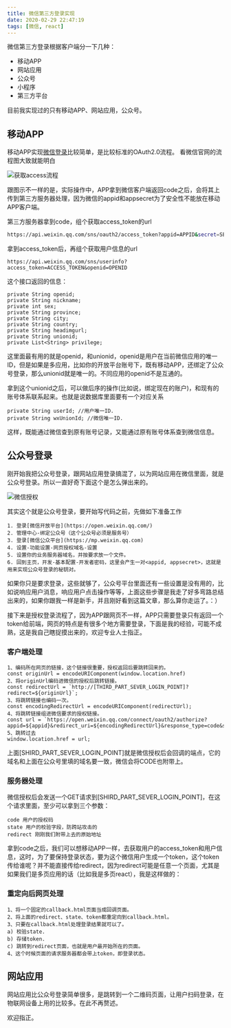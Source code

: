 ```yaml
---
title: 微信第三方登录实现
date: 2020-02-29 22:47:19
tags: [微信, react]
---
```


微信第三方登录根据客户端分一下几种：
- 移动APP
- 网站应用
- 公众号
- 小程序
- 第三方平台

目前我实现过的只有移动APP、网站应用，公众号。

## 移动APP 

移动APP实现[微信登录](https://developers.weixin.qq.com/doc/oplatform/Mobile_App/WeChat_Login/Development_Guide.html)比较简单，是比较标准的OAuth2.0流程。
看微信官网的流程图大致就能明白

![获取access流程](weixin-webapp-login-flow.png)

跟图示不一样的是，实际操作中，APP拿到微信客户端返回code之后，会将其上传到第三方服务器处理，因为微信的appid和appsecret为了安全性不能放在移动APP客户端。

第三方服务器拿到code，组个获取access_token的url
```bash
https://api.weixin.qq.com/sns/oauth2/access_token?appid=APPID&secret=SECRET&code=CODE&grant_type=authorization_code
```

拿到access_token后，再组个获取用户信息的url
```
https://api.weixin.qq.com/sns/userinfo?access_token=ACCESS_TOKEN&openid=OPENID
```
这个接口返回的信息：
```
private String openid;
private String nickname;
private int sex;
private String province;
private String city;
private String country;
private String headimgurl;
private String unionid;
private List<String> privilege;
```

这里面最有用的就是openid，和unionid，openid是用户在当前微信应用的唯一ID，但是如果是多应用，比如你的开放平台账号下，既有移动APP，还绑定了公众号登录，那么unionid就是唯一的。不同应用的openid不是互通的。

拿到这个unionid之后，可以做后序的操作(比如说，绑定现在的账户)，和现有的账号体系联系起来。也就是说数据库里面要有一个对应关系
```
private String userId; //用户唯一ID.
private String wxUnionId; //微信唯一ID.
```
这样，既能通过微信查到原有账号记录，又能通过原有账号体系查到微信信息。

## 公众号登录
刚开始我把公众号登录，跟网站应用登录搞混了，以为网站应用在微信里面，就是公众号登录。所以一直好奇下面这个是怎么弹出来的。

![微信授权](weixin-login-dialog.jpg)

其实这个就是公众号登录，要开始写代码之前，先做如下准备工作
```
1. 登录[微信开放平台](https://open.weixin.qq.com/)
2. 管理中心-绑定公众号（这个公众号必须是服务号）
3. 登录[微信公众平台](https://mp.weixin.qq.com)
4. 设置-功能设置-网页授权域名-设置
5. 设置你的业务服务器域名，并按要求放一个文件。
6. 回到主页，开发-基本配置-开发者密码，这里会产生一对<appid, appsecret>，这就是用来实现公众号登录的秘钥对。
```
如果你只是要求登录，这些就够了，公众号平台里面还有一些设置是没有用的，比如说响应用户消息，响应用户点击操作等等，上面这些步骤是我走了好多弯路总结出来的，如果你跟我一样是新手，并且刚好看到这篇文章，那么算你走运了。：）

接下来是授权登录流程了，因为APP跟网页不一样，APP只需要登录只有返回一个token给前端，网页的特点是有很多个地方需要登录，下面是我的经验，可能不成熟，这是我自己瞎捉摸出来的，欢迎专业人士指正。

### 客户端处理
```
1、编码所在网页的链接，这个链接很重要，授权返回后要跳转回来的。
const originUrl = encodeURIComponent(window.location.href)
2、将originUrl编码进微信的授权后跳转链接。
const redirectUrl = `http://[THIRD_PART_SEVER_LOGIN_POINT]?redirect=${originUrl}`;
3、将跳转链接也编码一次。
const encodingRedirectUrl = encodeURIComponent(redirectUrl);
4、将跳转链接组进微信要求的授权链接。
const url = `https://open.weixin.qq.com/connect/oauth2/authorize?appid=${appid}&redirect_uri=${encodingRedirectUrl}&response_type=code&scope=${scope}&state=${state}}#wechat_redirect"`;
5、跳转过去
window.location.href = url;
```
上面[SHIRD_PART_SEVER_LOGIN_POINT]就是微信授权后会回调的端点，它的域名和上面在公众号里填的域名要一致，微信会将CODE也附带上。
### 服务器处理
微信授权后会发送一个GET请求到[SHIRD_PART_SEVER_LOGIN_POINT]，在这个请求里面，至少可以拿到三个参数：
```
code 用户的授权码
state 用户的校验字段，防跨站攻击的
redirect 刚刚我们附带上去的原始地址
```
拿到code之后，我们可以想移动APP一样，去获取用户的access_token和用户信息，这时，为了要保持登录状态，要为这个微信用户生成一个token，这个token传给谁呢？并不能直接传给redirect，因为redirect可能是任意一个页面，尤其是如果我们是多页应用的话（比如我是多页react），我是这样做的：

### 重定向后网页处理
```
1、将一个固定的callback.html页面当成回调页面。
2、将上面的redirect、state、token都重定向到callback.html。
3、只要在callback.html处理登录结果就可以了。
a) 校验state.
b) 存储token.
c) 跳转到redirect页面，也就是用户最开始所在的页面。
4、这个时候页面的请求服务器都会带上token，即登录状态。
```

## 网站应用
网站应用比公众号登录简单很多，是跳转到一个二维码页面，让用户扫码登录，在物联网设备上用的比较多。在此不再赘述。

欢迎指正。
